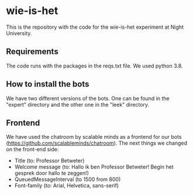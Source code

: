 # wie-is-het
This is the repository with the code for the wie-is-het experiment at Night University.

## Requirements
The code runs with the packages in the reqs.txt file. We used python 3.8.

## How to install the bots
We have two different versions of the bots. One can be found in the "expert" directory and the other one in the "leek" directory. 

## Frontend
We have used the chatroom by scalable minds as a frontend for our bots (https://github.com/scalableminds/chatroom). The next things we changed on the front-end side:
- Title (to: Professor Betweter)
- Welcome message (to: Hallo ik ben Professor Betweter! Begin het gesprek door hallo te zeggen!)
- QueuedMessageInterval (to 1500 from 800)
- Font-family (to: Arial, Helvetica, sans-serif)
